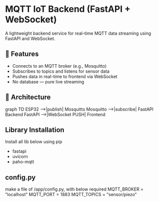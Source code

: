 # MQTT IoT Backend (FastAPI + WebSocket)

A lightweight backend service for real-time MQTT data streaming using FastAPI and WebSocket.

## 🚀 Features

- Connects to an MQTT broker (e.g., Mosquitto)
- Subscribes to topics and listens for sensor data
- Pushes data in real-time to frontend via WebSocket
- No database — pure live streaming

## 📡 Architecture

graph TD
  ESP32 -->|publish| Mosquitto
  Mosquitto -->|subscribe| FastAPI Backend
  FastAPI -->|WebSocket PUSH| Frontend

## Library Installation

Install all lib below using pip 
- fastapi
- uvicorn
- paho-mqtt

## config.py
make a file of /app/config.py, with below required
MQTT_BROKER = "localhost"
MQTT_PORT = 1883
MQTT_TOPICS = "sensor/piezo"
